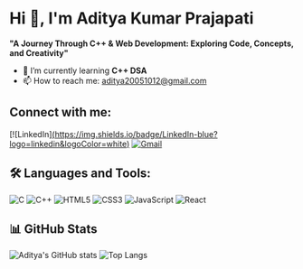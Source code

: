 # Hi 👋, I'm Aditya Kumar Prajapati

**"A Journey Through C++ & Web Development: Exploring Code, Concepts, and Creativity"**

- 🔭 I’m currently learning **C++ DSA**
- 📫 How to reach me: [aditya20051012@gmail.com](mailto:aditya20051012@gmail.com)

## Connect with me:
[![LinkedIn][(https://img.shields.io/badge/LinkedIn-blue?logo=linkedin&logoColor=white)](https://www.linkedin.com/](https://www.linkedin.com/in/aditya-kumar-prajapati-518197321/))
[![Gmail](https://img.shields.io/badge/Gmail-red?logo=gmail&logoColor=white)](mailto:aditya20051012@gmail.com)

## 🛠️ Languages and Tools:
![C](https://img.shields.io/badge/C-00599C?logo=c&logoColor=white)
![C++](https://img.shields.io/badge/C++-00599C?logo=c%2B%2B&logoColor=white)
![HTML5](https://img.shields.io/badge/HTML5-E34F26?logo=html5&logoColor=white)
![CSS3](https://img.shields.io/badge/CSS3-1572B6?logo=css3&logoColor=white)
![JavaScript](https://img.shields.io/badge/JavaScript-F7DF1E?logo=javascript&logoColor=black)
![React](https://img.shields.io/badge/React-20232A?logo=react&logoColor=61DAFB)

## 📊 GitHub Stats
![Aditya's GitHub stats](https://github-readme-stats.vercel.app/api?username=AdityaPrajapati1210&show_icons=true&theme=dark)
![Top Langs](https://github-readme-stats.vercel.app/api/top-langs/?username=AdityaPrajapati1210&layout=compact&theme=dark)
